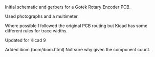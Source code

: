 Initial schematic and gerbers for a Gotek Rotary Encoder PCB.

Used photographs and a multimeter.

Where possible I followed the original PCB routing but Kicad has some different rules for trace widths.

Updated for Kicad 9

Added ibom (bom/ibom.html) Not sure why given the component count.

